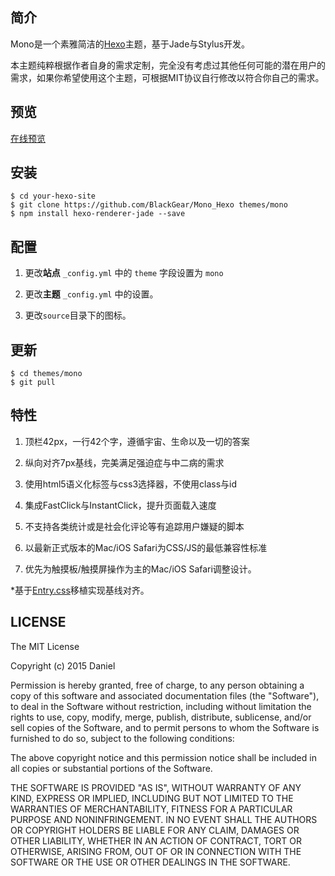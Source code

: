 ## 简介

Mono是一个素雅简洁的[Hexo](https://hexo.io)主题，基于Jade与Stylus开发。

本主题纯粹根据作者自身的需求定制，完全没有考虑过其他任何可能的潜在用户的需求，如果你希望使用这个主题，可根据MIT协议自行修改以符合你自己的需求。

## 预览

[在线预览](https://darknode.in)

## 安装

    $ cd your-hexo-site
    $ git clone https://github.com/BlackGear/Mono_Hexo themes/mono
    $ npm install hexo-renderer-jade --save

## 配置

1. 更改**站点** `_config.yml` 中的 `theme` 字段设置为 `mono`

2. 更改**主题** `_config.yml` 中的设置。

3. 更改`source`目录下的图标。

## 更新

    $ cd themes/mono
    $ git pull

## 特性

1. 顶栏42px，一行42个字，遵循宇宙、生命以及一切的答案

2. 纵向对齐7px基线，完美满足强迫症与中二病的需求

3. 使用html5语义化标签与css3选择器，不使用class与id

4. 集成FastClick与InstantClick，提升页面载入速度

5. 不支持各类统计或是社会化评论等有追踪用户嫌疑的脚本

6. 以最新正式版本的Mac/iOS Safari为CSS/JS的最低兼容性标准

7. 优先为触摸板/触摸屏操作为主的Mac/iOS Safari调整设计。

*基于[Entry.css](http://zencode.in/Entry.css/)移植实现基线对齐。

## LICENSE

The MIT License

Copyright (c) 2015 Daniel

Permission is hereby granted, free of charge, to any person obtaining a copy
of this software and associated documentation files (the "Software"), to deal
in the Software without restriction, including without limitation the rights
to use, copy, modify, merge, publish, distribute, sublicense, and/or sell
copies of the Software, and to permit persons to whom the Software is
furnished to do so, subject to the following conditions:

The above copyright notice and this permission notice shall be included in
all copies or substantial portions of the Software.

THE SOFTWARE IS PROVIDED "AS IS", WITHOUT WARRANTY OF ANY KIND, EXPRESS OR
IMPLIED, INCLUDING BUT NOT LIMITED TO THE WARRANTIES OF MERCHANTABILITY,
FITNESS FOR A PARTICULAR PURPOSE AND NONINFRINGEMENT. IN NO EVENT SHALL THE
AUTHORS OR COPYRIGHT HOLDERS BE LIABLE FOR ANY CLAIM, DAMAGES OR OTHER
LIABILITY, WHETHER IN AN ACTION OF CONTRACT, TORT OR OTHERWISE, ARISING FROM,
OUT OF OR IN CONNECTION WITH THE SOFTWARE OR THE USE OR OTHER DEALINGS IN
THE SOFTWARE.
